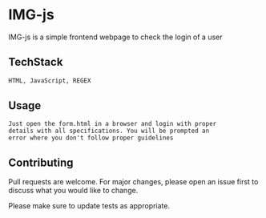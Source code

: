 # IMG-js

IMG-js is a simple frontend webpage to check the login of a user 

## TechStack



```bash
HTML, JavaScript, REGEX
```

## Usage

```REGEX
Just open the form.html in a browser and login with proper
details with all specifications. You will be prompted an 
error where you don't follow proper guidelines
```

## Contributing
Pull requests are welcome. For major changes, please open an issue first to discuss what you would like to change.

Please make sure to update tests as appropriate.